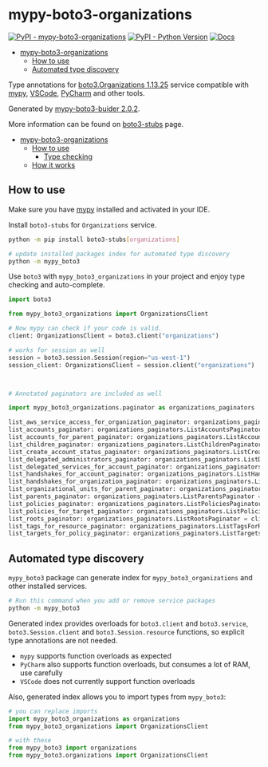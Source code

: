 # mypy-boto3-organizations

[![PyPI - mypy-boto3-organizations](https://img.shields.io/pypi/v/mypy-boto3-organizations.svg?color=blue)](https://pypi.org/project/mypy-boto3-organizations)
[![PyPI - Python Version](https://img.shields.io/pypi/pyversions/mypy-boto3-organizations.svg?color=blue)](https://pypi.org/project/mypy-boto3-organizations)
[![Docs](https://img.shields.io/readthedocs/mypy-boto3-builder.svg?color=blue)](https://mypy-boto3-builder.readthedocs.io/)

- [mypy-boto3-organizations](#mypy-boto3-organizations)
  - [How to use](#how-to-use)
  - [Automated type discovery](#automated-type-discovery)


Type annotations for
[boto3.Organizations 1.13.25](https://boto3.amazonaws.com/v1/documentation/api/1.13.25/reference/services/organizations.html#Organizations) service
compatible with [mypy](https://github.com/python/mypy), [VSCode](https://code.visualstudio.com/),
[PyCharm](https://www.jetbrains.com/pycharm/) and other tools.

Generated by [mypy-boto3-buider 2.0.2](https://github.com/vemel/mypy_boto3_builder).

More information can be found on [boto3-stubs](https://pypi.org/project/boto3-stubs/) page.

- [mypy-boto3-organizations](#mypy-boto3-organizations)
  - [How to use](#how-to-use)
    - [Type checking](#type-checking)
  - [How it works](#how-it-works)

## How to use

Make sure you have [mypy](https://github.com/python/mypy) installed and activated in your IDE.

Install `boto3-stubs` for `Organizations` service.

```bash
python -m pip install boto3-stubs[organizations]

# update installed packages index for automated type discovery
python -m mypy_boto3
```

Use `boto3` with `mypy_boto3_organizations` in your project and enjoy type checking and auto-complete.

```python
import boto3

from mypy_boto3_organizations import OrganizationsClient

# Now mypy can check if your code is valid.
client: OrganizationsClient = boto3.client("organizations")

# works for session as well
session = boto3.session.Session(region="us-west-1")
session_client: OrganizationsClient = session.client("organizations")



# Annotated paginators are included as well

import mypy_boto3_organizations.paginator as organizations_paginators

list_aws_service_access_for_organization_paginator: organizations_paginators.ListAWSServiceAccessForOrganizationPaginator = client.get_paginator("list_aws_service_access_for_organization")
list_accounts_paginator: organizations_paginators.ListAccountsPaginator = client.get_paginator("list_accounts")
list_accounts_for_parent_paginator: organizations_paginators.ListAccountsForParentPaginator = client.get_paginator("list_accounts_for_parent")
list_children_paginator: organizations_paginators.ListChildrenPaginator = client.get_paginator("list_children")
list_create_account_status_paginator: organizations_paginators.ListCreateAccountStatusPaginator = client.get_paginator("list_create_account_status")
list_delegated_administrators_paginator: organizations_paginators.ListDelegatedAdministratorsPaginator = client.get_paginator("list_delegated_administrators")
list_delegated_services_for_account_paginator: organizations_paginators.ListDelegatedServicesForAccountPaginator = client.get_paginator("list_delegated_services_for_account")
list_handshakes_for_account_paginator: organizations_paginators.ListHandshakesForAccountPaginator = client.get_paginator("list_handshakes_for_account")
list_handshakes_for_organization_paginator: organizations_paginators.ListHandshakesForOrganizationPaginator = client.get_paginator("list_handshakes_for_organization")
list_organizational_units_for_parent_paginator: organizations_paginators.ListOrganizationalUnitsForParentPaginator = client.get_paginator("list_organizational_units_for_parent")
list_parents_paginator: organizations_paginators.ListParentsPaginator = client.get_paginator("list_parents")
list_policies_paginator: organizations_paginators.ListPoliciesPaginator = client.get_paginator("list_policies")
list_policies_for_target_paginator: organizations_paginators.ListPoliciesForTargetPaginator = client.get_paginator("list_policies_for_target")
list_roots_paginator: organizations_paginators.ListRootsPaginator = client.get_paginator("list_roots")
list_tags_for_resource_paginator: organizations_paginators.ListTagsForResourcePaginator = client.get_paginator("list_tags_for_resource")
list_targets_for_policy_paginator: organizations_paginators.ListTargetsForPolicyPaginator = client.get_paginator("list_targets_for_policy")
```

## Automated type discovery

`mypy_boto3` package can generate index for `mypy_boto3_organizations` and other installed services.

```bash
# Run this command when you add or remove service packages
python -m mypy_boto3
```

Generated index provides overloads for `boto3.client` and `boto3.service`,
`boto3.Session.client` and `boto3.Session.resource` functions,
so explicit type annotations are not needed.

- `mypy` supports function overloads as expected
- `PyCharm` also supports function overloads, but consumes a lot of RAM, use carefully
- `VSCode` does not currently support function overloads

Also, generated index allows you to import types from `mypy_boto3`:

```python
# you can replace imports
import mypy_boto3_organizations as organizations
from mypy_boto3_organizations import OrganizationsClient

# with these
from mypy_boto3 import organizations
from mypy_boto3.organizations import OrganizationsClient
```